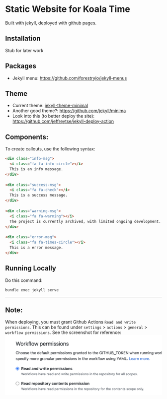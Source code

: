 # Static Website for Koala Time
Built with jekyll, deployed with github pages.

## Installation
Stub for later work

## Packages
* Jekyll menu: https://github.com/forestryio/jekyll-menus

## Theme

* Current theme: [jekyll-theme-minimal](https://github.com/pages-themes/minimal)
* Another good theme?: https://github.com/jekyll/minima
* Look into this (to better deploy the site): https://github.com/jeffreytse/jekyll-deploy-action

## Components:
To create callouts, use the following syntax:
```html
<div class="info-msg">
  <i class="fa fa-info-circle"></i>
  This is an info message.
</div>

<div class="success-msg">
  <i class="fa fa-check"></i>
  This is a success message.
</div>

<div class="warning-msg">
  <i class="fa fa-warning"></i>
  The project is currently archived, with limited ongoing development.
</div>

<div class="error-msg">
  <i class="fa fa-times-circle"></i>
  This is a error message.
</div>
```

## Running Locally
Do this command:
```bash
bundle exec jekyll serve
```

---

## Note:
When deploying, you must grant Github Actions `Read and write permissions`.
This can be found under `settings` > `actions` > `general` > `workflow permissions`.
See the screenshot for reference: ![](images/github-actions-settings.png)

<br>
